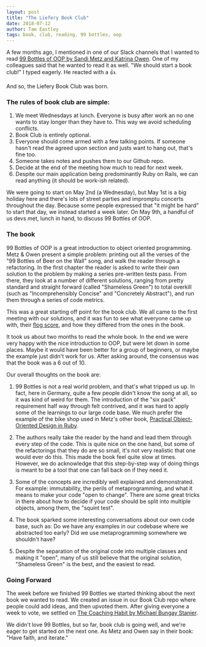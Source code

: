 ```yaml
---
layout: post
title: "The Liefery Book Club"
date: 2018-07-12
author: Tam Eastley
tags: book, club, reading, 99 bottles, oop
---
```


A few months ago, I mentioned in one of our Slack channels that I wanted to read [99 Bottles of OOP by Sandi Metz and Katrina Owen](https://www.sandimetz.com/99bottles). One of my colleagues said that he wanted to read it as well. "We should start a book club!" I typed eagerly. He reacted with a :+1:.

And so, the Liefery Book Club was born.

### The rules of book club are simple:

1. We meet Wednesdays at lunch. Everyone is busy after work an no one wants to stay longer than they have to. This way we avoid scheduling conflicts.
2. Book Club is entirely optional.
3. Everyone should come armed with a few talking points. If someone hasn't read the agreed upon section and justs want to hang out, that's fine too.
4. Someone takes notes and pushes them to our Github repo.
5. Decide at the end of the meeting how much to read for next week.
6. Despite our main application being predominantly Ruby on Rails, we can read anything (it should be work-ish related).

We were going to start on May 2nd (a Wednesday), but May 1st is a big holiday here and there's lots of street parties and impromptu concerts throughout the day. Because some people expressed that "it might be hard" to start that day, we instead started a week later. On May 9th, a handful of us devs met, lunch in hand, to discuss 99 Bottles of OOP.

### The book

99 Bottles of OOP is a great introduction to object oriented programming. Metz & Owen present a simple problem: printing out all the verses of the "99 Bottles of Beer on the Wall" song, and walk the reader through a refactoring. In the first chapter the reader is asked to write their own solution to the problem by making a series pre-written tests pass. From there, they look at a number of different solutions, ranging from pretty standard and straight forward (called "Shameless Green") to total overkill (such as "Incomprehensibly Concise" and "Concretely Abstract"), and run them through a series of code metrics.

This was a great starting off point for the book club. We all came to the first meeting with our solutions, and it was fun to see what everyone came up with, their [flog score](https://github.com/seattlerb/flog), and how they differed from the ones in the book.

It took us about two months to read the whole book. In the end we were very happy with the nice introduction to OOP, but were let down in some places. Maybe it would have been better for a group of beginners, or maybe the example just didn't work for us. After asking around, the consensus was that the book was a 6 out of 10.

Our overall thoughts on the book are:

1. 99 Bottles is not a real world problem, and that's what tripped us up. In fact, here in Germany, quite a few people didn't know the song at all, so it was kind of weird for them. The introduction of the "six pack" requirement half way through felt contrived, and it was hard to apply some of the learnings to our large code base. We much prefer the example of the bike shop used in Metz's other book, [Practical Object-Oriented Design in Ruby](http://www.poodr.com/).

2. The authors really take the reader by the hand and lead them through every step of the code. This is quite nice on the one hand, but some of the refactorings that they do are so small, it's not very realistic that one would ever do this. This made the book feel quite slow at times. However, we do acknowledge that this step-by-step way of doing things is meant to be a tool that one can fall back on if they need it.

3. Some of the concepts are incredibly well explained and demonstrated. For example: immutability, the perils of metaprogramming, and what it means to make your code "open to change". There are some great tricks in there about how to decide if your code should be split into multiple objects, among them, the "squint test".

4. The book sparked some interesting conversations about our own code base, such as: Do we have any examples in our codebase where we abstracted too early? Did we use metaprogramming somewhere we shouldn't have?

5. Despite the separation of the original code into multiple classes and making it "open", many of us still believe that the original solution, "Shameless Green" is the best, and the easiest to read.

### Going Forward

The week before we finished 99 Bottles we started thinking about the next book we wanted to read. We created an issue in our Book Club repo where people could add ideas, and then upvoted them. After giving everyone a week to vote, we settled on [The Coaching Habit by Michael Bungay Stanier](https://boxofcrayons.com/the-coaching-habit-book/).

We didn't love 99 Bottles, but so far, book club is going well, and we're eager to get started on the next one. As Metz and Owen say in their book: "Have faith, and iterate."